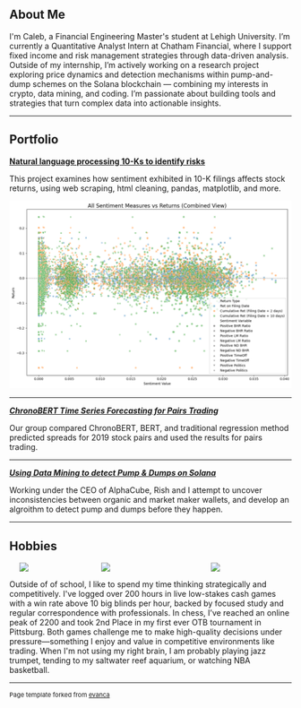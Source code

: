 ## About Me

I'm Caleb, a Financial Engineering Master's student at Lehigh University. I’m currently a Quantitative Analyst Intern at Chatham Financial, where I support fixed income and risk management strategies through data-driven analysis. Outside of my internship, I’m actively working on a research project exploring price dynamics and detection mechanisms within pump-and-dump schemes on the Solana blockchain — combining my interests in crypto, data mining, and coding. I’m passionate about building tools and strategies that turn complex data into actionable insights.



---

## Portfolio

<!-- You can link to other websites, PDFs in this repo, and other pages in this repo -->

**[Natural language processing 10-Ks to identify risks](report)**

This project examines how sentiment exhibited in 10-K filings affects stock returns, using web scraping, html cleaning, pandas, matplotlib, and more.



<img src="images/output_6_0.png?raw=true"/>

---

<!--
_**[Machine Learning on Housing Prices](modeling_sale_prices)**_

Used Machine Learning methods to estimate housing sale prices, including feature engineering, alpha parameter tuning, PCA, and regression. 

---

-->

_**[ChronoBERT Time Series Forecasting for Pairs Trading](https://chronopairs.streamlit.app)**_

Our group compared ChronoBERT, BERT, and traditional regression method predicted spreads for 2019 stock pairs and used the results for pairs trading. 


---

_**[Using Data Mining to detect Pump & Dumps on Solana](solanaproject.pdf)**_

Working under the CEO of AlphaCube, Rish and I attempt to uncover inconsistencies between organic and market maker wallets, and develop an algroithm to detect pump and dumps before they happen. 


---


## Hobbies

<div style="display: flex; justify-content: center; gap: 20px;">
  <img class="img-circle" src="https://github.com/caj224/caj224.github.io/raw/master/images/IMG_0766.HEIC" width="25%">
  <img class="img-circle" src="https://github.com/caj224/caj224.github.io/raw/master/images/IMG_1051 2.HEIC" width="35%">
  <img class="img-circle" src="https://github.com/caj224/caj224.github.io/raw/master/images/IMG_1613%202.HEIC" width="25%">
</div>

Outside of of school, I like to spend my time thinking strategically and competitively. I've logged over 200 hours in live low-stakes cash games with a win rate above 10 big blinds per hour, backed by focused study and regular correspondence with professionals. In chess, I’ve reached an online peak of 2200 and took 2nd Place in my first ever OTB tournament in Pittsburg. Both games challenge me to make high-quality decisions under pressure—something I enjoy and value in competitive environments like trading. When I'm not using my right brain, I am probably playing jazz trumpet, tending to my saltwater reef aquarium, or watching NBA basketball.



---
<p style="font-size:11px">Page template forked from <a href="https://github.com/evanca/quick-portfolio">evanca</a></p>
<!-- Remove above link if you don't want to attibute -->
